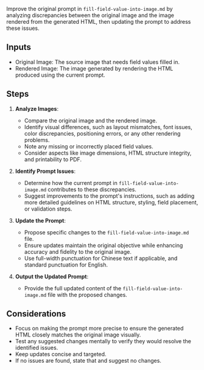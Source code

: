 Improve the original prompt in `fill-field-value-into-image.md` by analyzing discrepancies between the original image and the image rendered from the generated HTML, then updating the prompt to address these issues.

## Inputs

- Original Image: The source image that needs field values filled in.
- Rendered Image: The image generated by rendering the HTML produced using the current prompt.

## Steps

1. **Analyze Images**:
   - Compare the original image and the rendered image.
   - Identify visual differences, such as layout mismatches, font issues, color discrepancies, positioning errors, or any other rendering problems.
   - Note any missing or incorrectly placed field values.
   - Consider aspects like image dimensions, HTML structure integrity, and printability to PDF.

2. **Identify Prompt Issues**:
   - Determine how the current prompt in `fill-field-value-into-image.md` contributes to these discrepancies.
   - Suggest improvements to the prompt's instructions, such as adding more detailed guidelines on HTML structure, styling, field placement, or validation steps.

3. **Update the Prompt**:
   - Propose specific changes to the `fill-field-value-into-image.md` file.
   - Ensure updates maintain the original objective while enhancing accuracy and fidelity to the original image.
   - Use full-width punctuation for Chinese text if applicable, and standard punctuation for English.

4. **Output the Updated Prompt**:
   - Provide the full updated content of the `fill-field-value-into-image.md` file with the proposed changes.

## Considerations

- Focus on making the prompt more precise to ensure the generated HTML closely matches the original image visually.
- Test any suggested changes mentally to verify they would resolve the identified issues.
- Keep updates concise and targeted.
- If no issues are found, state that and suggest no changes.
